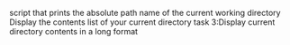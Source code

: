 script that prints the absolute path name of the current working directory
Display the contents list of your current directory
task 3:Display current directory contents in a long format
